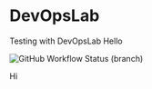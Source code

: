 # DevOpsLab
Testing with DevOpsLab
Hello

![GitHub Workflow Status (branch)](https://img.shields.io/github/actions/workflow/status/phyozawaung005/DevOpsLab/main.yml?branch=master)

Hi